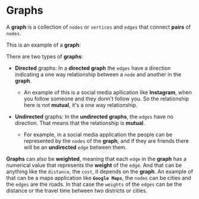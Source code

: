 # Graphs
A **graph** is a collection of `nodes` or `vertices` and `edges` that connect **pairs** of `nodes`.

This is an example of a **graph**:



There are two types of **graphs**:
* **Directed** graphs: In a **directed graph** the `edges` have a direction indicating a one way relationship between a `node` and another in the **graph**.
    * An example of this is a social media apllication like **Instagram**, when you follow someone and they donn't follow you. So the relationship here is not **mutual**, it's a one way relationship.



* **Undirected** graphs: In the **undirected graphs**, the `edges` have no direction. That means that the relationship is **mutual**.
    * For example, in a social media application the people can be represented by the `nodes` of the **graph**, and if they are friends there will be an **undirected** `edge` between them.



**Graphs** can also be **weighted**, meaning that each `edge` in the **graph** has a numerical value that represents the **weight** of the `edge`. And that can be anything like the `distance`, the `cost`, it depends on the **graph**. An example of that can be a maps application like **`Google Maps`**, the `nodes` can be cities and the `edges` are the roads. In that case the `weights` of the `edges` can be the distance or the travel time between two districts or cities. 





